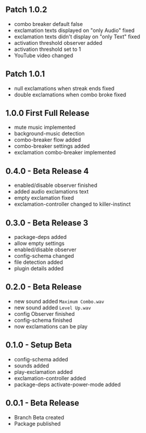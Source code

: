 ## Patch 1.0.2
* combo breaker default false
* exclamation texts displayed on "only Audio" fixed
* exclamation texts didn't display on "only Text" fixed
* activation threshold observer added
* activation threshold set to 1
* YouTube video changed

## Patch 1.0.1
* null exclamations when streak ends fixed
* double exclamations when combo broke fixed

## 1.0.0 First Full Release
* mute music implemented
* background-music detection
* combo-breaker flow added
* combo-breaker settings added
* exclamation combo-breaker implemented

## 0.4.0 - Beta Release 4
* enabled/disable observer finished
* added audio exclamations text
* empty exclamation fixed
* exclamation-controller changed to killer-instinct

## 0.3.0 - Beta Release 3
* package-deps added
* allow empty settings
* enabled/disable observer
* config-schema changed
* file detection added
* plugin details added


## 0.2.0 - Beta Release
* new sound added `Maximum Combo.wav`
* new sound added `Level Up.wav`
* config Observer finished
* config-schema finished
* now exclamations can be play

## 0.1.0 - Setup Beta
* config-schema added
* sounds added
* play-exclamation added
* exclamation-controller added
* package-deps activate-power-mode added

## 0.0.1 - Beta Release
* Branch Beta created
* Package published
